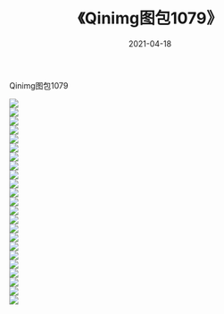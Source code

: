 ﻿---
layout: post
title:  《Qinimg图包1079》
date:   2021-04-18
img: http://imgx.orgx.ga/Qinimg图包/Qinimg图包1079/000.jpg
categories: [美女, 清纯, 唯美]
---

Qinimg图包1079

 ![](http://imgx.orgx.ga/Qinimg图包/Qinimg图包1079/001.jpg) <br>![](http://imgx.orgx.ga/Qinimg图包/Qinimg图包1079/002.jpg) <br>![](http://imgx.orgx.ga/Qinimg图包/Qinimg图包1079/003.jpg) <br>![](http://imgx.orgx.ga/Qinimg图包/Qinimg图包1079/004.jpg) <br>![](http://imgx.orgx.ga/Qinimg图包/Qinimg图包1079/005.jpg) <br>![](http://imgx.orgx.ga/Qinimg图包/Qinimg图包1079/006.jpg) <br>![](http://imgx.orgx.ga/Qinimg图包/Qinimg图包1079/007.jpg) <br>![](http://imgx.orgx.ga/Qinimg图包/Qinimg图包1079/008.jpg) <br>![](http://imgx.orgx.ga/Qinimg图包/Qinimg图包1079/009.jpg) <br>![](http://imgx.orgx.ga/Qinimg图包/Qinimg图包1079/010.jpg) <br>![](http://imgx.orgx.ga/Qinimg图包/Qinimg图包1079/011.jpg) <br>![](http://imgx.orgx.ga/Qinimg图包/Qinimg图包1079/012.jpg) <br>![](http://imgx.orgx.ga/Qinimg图包/Qinimg图包1079/013.jpg) <br>![](http://imgx.orgx.ga/Qinimg图包/Qinimg图包1079/014.jpg) <br>![](http://imgx.orgx.ga/Qinimg图包/Qinimg图包1079/015.jpg) <br>![](http://imgx.orgx.ga/Qinimg图包/Qinimg图包1079/016.jpg) <br>![](http://imgx.orgx.ga/Qinimg图包/Qinimg图包1079/017.jpg) <br>![](http://imgx.orgx.ga/Qinimg图包/Qinimg图包1079/018.jpg) <br>![](http://imgx.orgx.ga/Qinimg图包/Qinimg图包1079/019.jpg) <br>![](http://imgx.orgx.ga/Qinimg图包/Qinimg图包1079/020.jpg) <br>![](http://imgx.orgx.ga/Qinimg图包/Qinimg图包1079/021.jpg) <br>![](http://imgx.orgx.ga/Qinimg图包/Qinimg图包1079/022.jpg) <br>![](http://imgx.orgx.ga/Qinimg图包/Qinimg图包1079/023.jpg) <br>